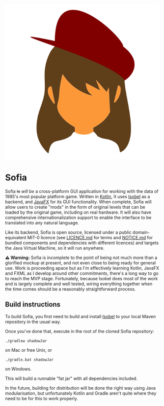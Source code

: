 ![sofia_logo.svg](app/src/main/resources/img/sofia_logo.svg "Sofia logo")
# Sofia

Sofia ~~is~~ _will be_ a cross-platform GUI application for working with the data of 1985's most popular platform game. Written in [Kotlin](https://kotlinlang.org/), It uses [Isobel](https://github.com/jimbovm/isobel) as a backend, and [JavaFX](https://openjfx.io/) for its GUI functionality. When complete, Sofia will allow users to create "mods" in the form of original levels that can be loaded by the original game, including on real hardware. It will also have comprehensive internationalization support to enable the interface to be translated into any natural language. 

Like its backend, Sofia is open source, licensed under a public domain-equivalent MIT-0 licence (see [LICENCE.md]() for terms and [NOTICE.md]() for bundled components and dependencies with different licences) and targets the Java Virtual Machine, so it will run anywhere.

**⚠ Warning:** Sofia is incomplete to the point of being not much more than a glorified mockup at present, and not even close to being ready for general use. Work is proceeding apace but as I'm effectively learning Kotlin, JavaFX and FXML as I develop around other commitments, there's a long way to go to reach the MVP stage. Fortunately, because Isobel does most of the work and is largely complete and well tested, wiring everything together when the time comes should be a reasonably straightforward process.

## Build instructions

To build Sofia, you first need to build and install [Isobel](https://github.com/jimbovm/isobel) to your local Maven repository in the usual way.

Once you've done that, execute in the root of the cloned Sofia repository:

```
./gradlew shadowJar
```
on Mac or free Unix, or

```
./gradle.bat shadowJar
```

on Windows.

This will build a runnable "fat jar" with all dependencies included.

In the future, building for distribution will be done the right way using Java modularisation, but unfortunately Kotlin and Gradle aren't quite where they need to be for this to work properly.